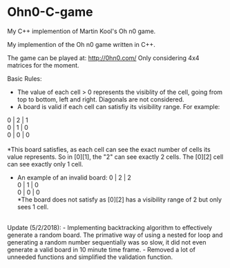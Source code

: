 # Ohn0-C-game
My C++ implemention of Martin Kool's Oh n0 game. 

My implemention of the Oh n0 game written in C++. 

The game can be played at: http://0hn0.com/
Only considering 4x4 matrices for the moment. 

Basic Rules:
- The value of each cell > 0 represents the visiblity of the cell, going from top to bottom, left and right. Diagonals are not considered.
- A board is valid if each cell can satisfiy its visibility range. For example:

0 | 2 | 1 <br />
0 | 1 | 0 <br /> 
0 | 0 | 0 <br />
<br />
*This board satisfies, as each cell can see the exact number of cells its value represents. So in [0][1], the "2" can see exactly 2 cells. The [0][2] cell can see exactly only 1 cell.
<br />
- An example of an invalid board:
0 | 2 | 2 <br />
0 | 1 | 0 <br />
0 | 0 | 0 <br />
*The board does not satisfy as [0][2] has a visibility range of 2 but only sees 1 cell.
<br />
Update (5/2/2018): 
- Implementing backtracking algorithm to effectively generate a random board. The primative way of using a nested for loop and generating a random number sequentially was so slow, it did not even generate a valid board in 10 minute time frame.
- Removed a lot of unneeded functions and simplified the validation function.
